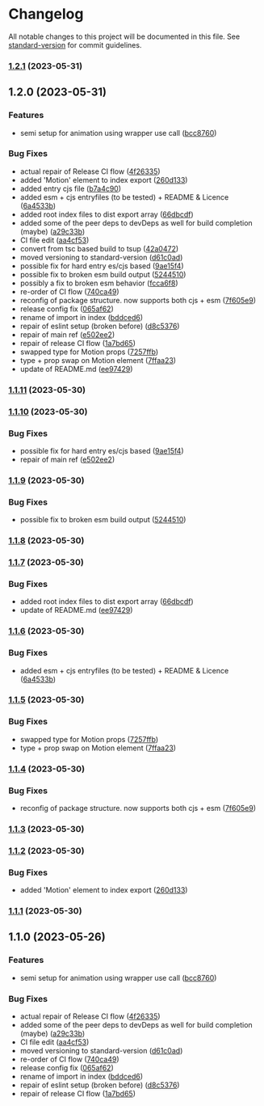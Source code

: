 # Changelog

All notable changes to this project will be documented in this file. See [standard-version](https://github.com/conventional-changelog/standard-version) for commit guidelines.

### [1.2.1](https://github.com/GlitchTech-Developments/react-motion/compare/v1.2.0...v1.2.1) (2023-05-31)

## 1.2.0 (2023-05-31)


### Features

* semi setup for animation using wrapper use call ([bcc8760](https://github.com/GlitchTech-Developments/react-motion/commit/bcc87600a4315d1befca5cfe390705cff84b6075))


### Bug Fixes

* actual repair of Release CI flow ([4f26335](https://github.com/GlitchTech-Developments/react-motion/commit/4f26335994e45afb354f207be48db81307ea036b))
* added 'Motion' element to index export ([260d133](https://github.com/GlitchTech-Developments/react-motion/commit/260d1332f57644340675d517bea6dd6d67b111ce))
* added entry cjs file ([b7a4c90](https://github.com/GlitchTech-Developments/react-motion/commit/b7a4c90e46c7b7aec720b389659f3e68314d7139))
* added esm + cjs entryfiles (to be tested) + README & Licence ([6a4533b](https://github.com/GlitchTech-Developments/react-motion/commit/6a4533bf218ddf7b980ecd199fce84f0ab7ff136))
* added root index files to dist export array ([66dbcdf](https://github.com/GlitchTech-Developments/react-motion/commit/66dbcdfdb90b1a2a4e32f8534d16df1ec0a1063f))
* added some of the peer deps to devDeps as well for build completion (maybe) ([a29c33b](https://github.com/GlitchTech-Developments/react-motion/commit/a29c33b55056cb487ec1b13d520c0f1220fd715e))
* CI file edit ([aa4cf53](https://github.com/GlitchTech-Developments/react-motion/commit/aa4cf5388c453ef24869f3e554d6c4b48c649007))
* convert from tsc based build to tsup ([42a0472](https://github.com/GlitchTech-Developments/react-motion/commit/42a04725fda84f67d5869f8c03874199e7653052))
* moved versioning to standard-version ([d61c0ad](https://github.com/GlitchTech-Developments/react-motion/commit/d61c0ad258cbda6a22feea696dea892b8fd979be))
* possible fix for hard entry es/cjs based ([9ae15f4](https://github.com/GlitchTech-Developments/react-motion/commit/9ae15f45a1e0cdc92c28828204df29931a173e15))
* possible fix to broken esm build output ([5244510](https://github.com/GlitchTech-Developments/react-motion/commit/52445108d17ffabd1d096d6eb288f6781ae57519))
* possibly a fix to broken esm behavior ([fcca6f8](https://github.com/GlitchTech-Developments/react-motion/commit/fcca6f8231c8f0f4e5bc1e7640cbded6ccb78381))
* re-order of CI flow ([740ca49](https://github.com/GlitchTech-Developments/react-motion/commit/740ca4975f34d8793a9f1729b3a63c379bc79310))
* reconfig of package structure. now supports both cjs + esm ([7f605e9](https://github.com/GlitchTech-Developments/react-motion/commit/7f605e9d2ec29ce1ae04764a05f7d6d7338ddb00))
* release config fix ([065af62](https://github.com/GlitchTech-Developments/react-motion/commit/065af62de4963ab4ffdfa6053654ce8d70802328))
* rename of import in index ([bddced6](https://github.com/GlitchTech-Developments/react-motion/commit/bddced6f3fe56fbb000f1439541a5e06d8f8d713))
* repair of eslint setup (broken before) ([d8c5376](https://github.com/GlitchTech-Developments/react-motion/commit/d8c537686ddf864292a621191ba0ef2c53d3f598))
* repair of main ref ([e502ee2](https://github.com/GlitchTech-Developments/react-motion/commit/e502ee2115fce49aff6850c2bad1bda2540d4b40))
* repair of release CI flow ([1a7bd65](https://github.com/GlitchTech-Developments/react-motion/commit/1a7bd656dabb895e4692070c35b8708c71c6c85c))
* swapped type for Motion props ([7257ffb](https://github.com/GlitchTech-Developments/react-motion/commit/7257ffb01cc4dbadc04d512d147e748f00730ec0))
* type + prop swap on Motion element ([7ffaa23](https://github.com/GlitchTech-Developments/react-motion/commit/7ffaa23ec620604cebc1832b15ecbca101b3c810))
* update of README.md ([ee97429](https://github.com/GlitchTech-Developments/react-motion/commit/ee9742912d0f7c13b9047fadd86b508ca16d52a3))

### [1.1.11](https://github.com/GlitchTech-Developments/react-motion/compare/v1.1.10...v1.1.11) (2023-05-30)

### [1.1.10](https://github.com/GlitchTech-Developments/react-motion/compare/v1.1.9...v1.1.10) (2023-05-30)


### Bug Fixes

* possible fix for hard entry es/cjs based ([9ae15f4](https://github.com/GlitchTech-Developments/react-motion/commit/9ae15f45a1e0cdc92c28828204df29931a173e15))
* repair of main ref ([e502ee2](https://github.com/GlitchTech-Developments/react-motion/commit/e502ee2115fce49aff6850c2bad1bda2540d4b40))

### [1.1.9](https://github.com/GlitchTech-Developments/react-motion/compare/v1.1.8...v1.1.9) (2023-05-30)


### Bug Fixes

* possible fix to broken esm build output ([5244510](https://github.com/GlitchTech-Developments/react-motion/commit/52445108d17ffabd1d096d6eb288f6781ae57519))

### [1.1.8](https://github.com/GlitchTech-Developments/react-motion/compare/v1.1.7...v1.1.8) (2023-05-30)

### [1.1.7](https://github.com/GlitchTech-Developments/react-motion/compare/v1.1.6...v1.1.7) (2023-05-30)


### Bug Fixes

* added root index files to dist export array ([66dbcdf](https://github.com/GlitchTech-Developments/react-motion/commit/66dbcdfdb90b1a2a4e32f8534d16df1ec0a1063f))
* update of README.md ([ee97429](https://github.com/GlitchTech-Developments/react-motion/commit/ee9742912d0f7c13b9047fadd86b508ca16d52a3))

### [1.1.6](https://github.com/GlitchTech-Developments/react-motion/compare/v1.1.5...v1.1.6) (2023-05-30)


### Bug Fixes

* added esm + cjs entryfiles (to be tested) + README & Licence ([6a4533b](https://github.com/GlitchTech-Developments/react-motion/commit/6a4533bf218ddf7b980ecd199fce84f0ab7ff136))

### [1.1.5](https://github.com/GlitchTech-Developments/react-motion/compare/v1.1.4...v1.1.5) (2023-05-30)


### Bug Fixes

* swapped type for Motion props ([7257ffb](https://github.com/GlitchTech-Developments/react-motion/commit/7257ffb01cc4dbadc04d512d147e748f00730ec0))
* type + prop swap on Motion element ([7ffaa23](https://github.com/GlitchTech-Developments/react-motion/commit/7ffaa23ec620604cebc1832b15ecbca101b3c810))

### [1.1.4](https://github.com/GlitchTech-Developments/react-motion/compare/v1.1.3...v1.1.4) (2023-05-30)


### Bug Fixes

* reconfig of package structure. now supports both cjs + esm ([7f605e9](https://github.com/GlitchTech-Developments/react-motion/commit/7f605e9d2ec29ce1ae04764a05f7d6d7338ddb00))

### [1.1.3](https://github.com/GlitchTech-Developments/react-motion/compare/v1.1.2...v1.1.3) (2023-05-30)

### [1.1.2](https://github.com/GlitchTech-Developments/react-motion/compare/v1.1.1...v1.1.2) (2023-05-30)


### Bug Fixes

* added 'Motion' element to index export ([260d133](https://github.com/GlitchTech-Developments/react-motion/commit/260d1332f57644340675d517bea6dd6d67b111ce))

### [1.1.1](https://github.com/GlitchTech-Developments/react-motion/compare/v1.1.0...v1.1.1) (2023-05-30)

## 1.1.0 (2023-05-26)


### Features

* semi setup for animation using wrapper use call ([bcc8760](https://github.com/GlitchTech-Developments/react-motion/commit/bcc87600a4315d1befca5cfe390705cff84b6075))


### Bug Fixes

* actual repair of Release CI flow ([4f26335](https://github.com/GlitchTech-Developments/react-motion/commit/4f26335994e45afb354f207be48db81307ea036b))
* added some of the peer deps to devDeps as well for build completion (maybe) ([a29c33b](https://github.com/GlitchTech-Developments/react-motion/commit/a29c33b55056cb487ec1b13d520c0f1220fd715e))
* CI file edit ([aa4cf53](https://github.com/GlitchTech-Developments/react-motion/commit/aa4cf5388c453ef24869f3e554d6c4b48c649007))
* moved versioning to standard-version ([d61c0ad](https://github.com/GlitchTech-Developments/react-motion/commit/d61c0ad258cbda6a22feea696dea892b8fd979be))
* re-order of CI flow ([740ca49](https://github.com/GlitchTech-Developments/react-motion/commit/740ca4975f34d8793a9f1729b3a63c379bc79310))
* release config fix ([065af62](https://github.com/GlitchTech-Developments/react-motion/commit/065af62de4963ab4ffdfa6053654ce8d70802328))
* rename of import in index ([bddced6](https://github.com/GlitchTech-Developments/react-motion/commit/bddced6f3fe56fbb000f1439541a5e06d8f8d713))
* repair of eslint setup (broken before) ([d8c5376](https://github.com/GlitchTech-Developments/react-motion/commit/d8c537686ddf864292a621191ba0ef2c53d3f598))
* repair of release CI flow ([1a7bd65](https://github.com/GlitchTech-Developments/react-motion/commit/1a7bd656dabb895e4692070c35b8708c71c6c85c))
